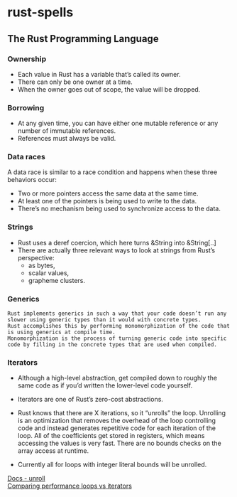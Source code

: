# rust-spells

## The Rust Programming Language

### Ownership

 - Each value in Rust has a variable that’s called its owner.
 - There can only be one owner at a time.
 - When the owner goes out of scope, the value will be dropped.

### Borrowing

 - At any given time, you can have either one mutable reference or any number of immutable references.
 - References must always be valid.

### Data races
A data race is similar to a race condition and happens when these three behaviors occur:

 - Two or more pointers access the same data at the same time.
 - At least one of the pointers is being used to write to the data.
 - There’s no mechanism being used to synchronize access to the data.

 ### Strings
 - Rust uses a deref coercion, which here turns &String into &String[..]
 - There are actually three relevant ways to look at strings from Rust’s perspective: 
    - as bytes, 
    - scalar values, 
    - grapheme clusters.

### Generics
```
Rust implements generics in such a way that your code doesn’t run any slower using generic types than it would with concrete types.
Rust accomplishes this by performing monomorphization of the code that is using generics at compile time. 
Monomorphization is the process of turning generic code into specific code by filling in the concrete types that are used when compiled.
```

### Iterators

 - Although a high-level abstraction, get compiled down to roughly the same code as if you’d written the lower-level code yourself.

 - Iterators are one of Rust’s zero-cost abstractions.

 - Rust knows that there are X iterations, so it “unrolls” the loop. Unrolling is an optimization that removes the overhead of the loop controlling code and instead generates repetitive code for each iteration of the loop. All of the coefficients get stored in registers, which means accessing the values is very fast. There are no bounds checks on the array access at runtime.

 - Currently all for loops with integer literal bounds will be unrolled.


[Docs - unroll](https://docs.rs/unroll/0.1.5/unroll/) \
[Comparing performance loops vs iterators](https://doc.rust-lang.org/book/ch13-04-performance.html?highlight=zero,cost#comparing-performance-loops-vs-iterators)